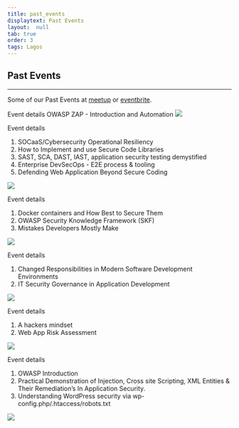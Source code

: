 ```yaml
---
title: past_events
displaytext: Past Events
layout:  null
tab: true
order: 3
tags: Lagos
---
```


## Past Events
---
Some of our Past Events at [meetup](https://www.meetup.com/OWASP-Lagos-Meetup-Group/events/past/) or [eventbrite](https://www.eventbrite.com/organizations/events/past). 


<bold>Event details</bold>
OWASP ZAP - Introduction and Automation
<img src="https://secure.meetupstatic.com/photos/event/3/7/e/highres_509280894.webp?w=1920">

<bold>Event details</bold>
1. SOCaaS/Cybersecurity Operational Resiliency
2. How to Implement and use Secure Code Libraries
3. SAST, SCA, DAST, IAST, application security testing demystified
4. Enterprise DevSecOps - E2E process & tooling
5. Defending Web Application Beyond Secure Coding
<img src="https://secure.meetupstatic.com/photos/event/8/4/5/0/highres_500253872.jpeg">



<bold>Event details</bold>
1. Docker containers and How Best to Secure Them
2. OWASP Security Knowledge Framework (SKF)
3. Mistakes Developers Mostly Make
<img src="https://secure.meetupstatic.com/photos/event/8/6/8/7/highres_500254439.jpeg">



<bold>Event details</bold>
1. Changed Responsibilities in Modern Software Development Environments
2. IT Security Governance in Application Development
<img src="https://secure.meetupstatic.com/photos/event/c/8/4/highres_494763204.jpeg">


<bold>Event details</bold>
1. A hackers mindset
2. Web App Risk Assessment
<img src="https://secure.meetupstatic.com/photos/event/4/c/4/d/highres_493819533.jpeg">


<bold>Event details</bold>
1. OWASP Introduction
2. Practical Demonstration of Injection, Cross site Scripting, XML Entities & Their Remediation’s In Application Security.
3. Understanding WordPress security via wp-config.php/.htaccess/robots.txt
<img src="https://secure.meetupstatic.com/photos/event/4/2/c/2/highres_493097090.jpeg">
